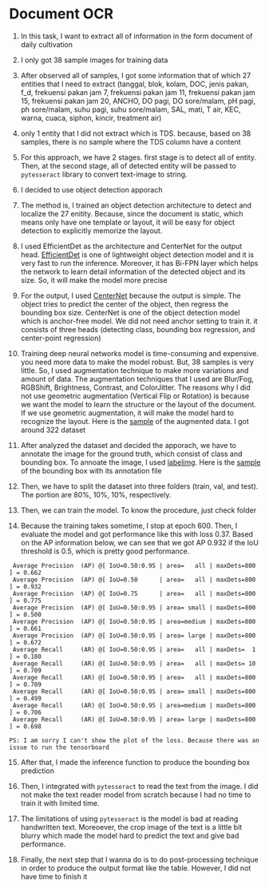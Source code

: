 # Document OCR
1. In this task, I want to extract all of information in the form document of daily cultivation
2. I only got 38 sample images for training data
3. After observed all of samples, I got some information that of which 27 entities that I need to extract (tanggal, blok, kolam, DOC, jenis pakan, f_d, frekuensi pakan jam 7, frekuensi pakan jam 11, frekuensi pakan jam 15, frekuensi pakan jam 20, ANCHO, DO pagi, DO sore/malam, pH pagi, ph sore/malam, suhu pagi, suhu sore/malam, SAL, mati, T air, KEC, warna, cuaca, siphon, kincir, treatment air)
4. only 1 entity that I did not extract which is TDS. because, based on 38 samples, there is no sample where the TDS column have a content
5. For this approach, we have 2 stages. first stage is to detect all of entity. Then, at the second stage, all of detected entity will be passed to `pytesseract` library to convert text-image to string. 
6. I decided to use object detection apporach
7. The method is, I trained an object detection architecture to detect and localize the 27 enitity. Because, since the document is static, which means only have one template or layout, it will be easy for object detection to explicitly memorize the layout. 
8. I used EfficientDet as the architecture and CenterNet for the output head. [EfficientDet](https://github.com/zylo117/Yet-Another-EfficientDet-Pytorch) is one of lightweight object detection model and it is very fast to run the inference. Moreover, it has Bi-FPN layer which helps the network to learn detail information of the detected object and its size. So, it will make the model more precise
9. For the output, I used [CenterNet](https://github.com/xingyizhou/CenterNet) because the output is simple. The object tries to predict the center of the object, then regress the bounding box size. CenterNet is one of the object detection model which is anchor-free model. We did not need anchor setting to train it. it consists of three heads (detecting class, bounding box regression, and center-point regression)
10. Training deep neural networks model is time-consuming and expensive. you need more data to make the model robust. But, 38 samples is very little. So, I used augmentation technique to make more variations and amount of data. The augmentation techniques that I used are Blur/Fog, RGBShift, Brightness, Contrast, and ColorJitter. The reasons why I did not use geometric augmentation (Vertical Flip or Rotation) is because we want the model to learn the structure or the layout of the document. If we use geometric augmentation, it will make the model hard to recognize the layout. Here is the [sample](https://drive.google.com/drive/folders/1DKcrJBi6hnW3HtHClzK7vYzV9koIiOVy?usp=share_link) of the augmented data. I got around 322 dataset

11. After analyzed the dataset and decided the apporach, we have to annotate the image for the ground truth, which consist of class and bounding box. To annoate the image, I used [labelimg](https://github.com/heartexlabs/labelImg). Here is the [sample](https://drive.google.com/drive/folders/10-BFbVzVUPohieRxMBpFcri7jY8StVh-?usp=share_link) of the bounding box with its annotation file

12. Then, we have to split the dataset into three folders (train, val, and test). The portion are 80%, 10%, 10%, respectively. 

13. Then, we can train the model. To know the procedure, just check folder

14. Because the training takes sometime, I stop at epoch 600. Then, I evaluate the model and got performance like this with loss 0.37. Based on the AP information below, we can see that we got AP 0.932 if the IoU threshold is 0.5, which is pretty good performance.
```
 Average Precision  (AP) @[ IoU=0.50:0.95 | area=   all | maxDets=800 ] = 0.662
 Average Precision  (AP) @[ IoU=0.50      | area=   all | maxDets=800 ] = 0.932
 Average Precision  (AP) @[ IoU=0.75      | area=   all | maxDets=800 ] = 0.775
 Average Precision  (AP) @[ IoU=0.50:0.95 | area= small | maxDets=800 ] = 0.500
 Average Precision  (AP) @[ IoU=0.50:0.95 | area=medium | maxDets=800 ] = 0.661
 Average Precision  (AP) @[ IoU=0.50:0.95 | area= large | maxDets=800 ] = 0.672
 Average Recall     (AR) @[ IoU=0.50:0.95 | area=   all | maxDets=  1 ] = 0.180
 Average Recall     (AR) @[ IoU=0.50:0.95 | area=   all | maxDets= 10 ] = 0.709
 Average Recall     (AR) @[ IoU=0.50:0.95 | area=   all | maxDets=800 ] = 0.709
 Average Recall     (AR) @[ IoU=0.50:0.95 | area= small | maxDets=800 ] = 0.499
 Average Recall     (AR) @[ IoU=0.50:0.95 | area=medium | maxDets=800 ] = 0.706
 Average Recall     (AR) @[ IoU=0.50:0.95 | area= large | maxDets=800 ] = 0.698
 ```

`PS: I am sorry I can't show the plot of the loss. Because there was an issue to run the tensorboard`

15. After that, I made the inference function to produce the bounding box prediction

16. Then, I integrated with `pytesseract` to read the text from the image. I did not make the text reader model from scratch because I had no time to train it with limited time. 

17. The limitations of using `pytesseract` is the model is bad at reading handwritten text. Moreoever, the crop image of the text is a little bit blurry which made the model hard to predict the text and give bad performance.

18. Finally, the next step that I wanna do is to do post-processing technique in order to produce the output format like the table. However, I did not have time to finish it